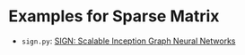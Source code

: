 # Examples for Sparse Matrix

- `sign.py`: [SIGN: Scalable Inception Graph Neural Networks](https://arxiv.org/abs/2004.11198)
